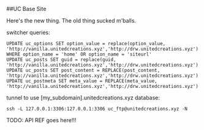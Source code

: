 ##UC Base Site

Here's the new thing. The old thing sucked m'balls.

switcher queries:

```
UPDATE uc_options SET option_value = replace(option_value, 'http://vanilla.unitedcreations.xyz','http://drw.unitedcreations.xyz') WHERE option_name = 'home' OR option_name = 'siteurl'
UPDATE uc_posts SET guid = replace(guid, 'http://vanilla.unitedcreations.xyz','http://drw.unitedcreations.xyz')
UPDATE uc_posts SET post_content = REPLACE(post_content, 'http://vanilla.unitedcreations.xyz','http://drw.unitedcreations.xyz')
UPDATE uc_postmeta SET meta_value = REPLACE(meta_value, 'http://vanilla.unitedcreations.xyz','http://drw.unitedcreations.xyz')
```


tunnel to use [my_subdomain].unitedcreations.xyz database:
```
ssh -L 127.0.0.1:3306:127.0.0.1:3306 uc_ftp@unitedcreations.xyz -N
```


TODO: API REF goes here!!!
